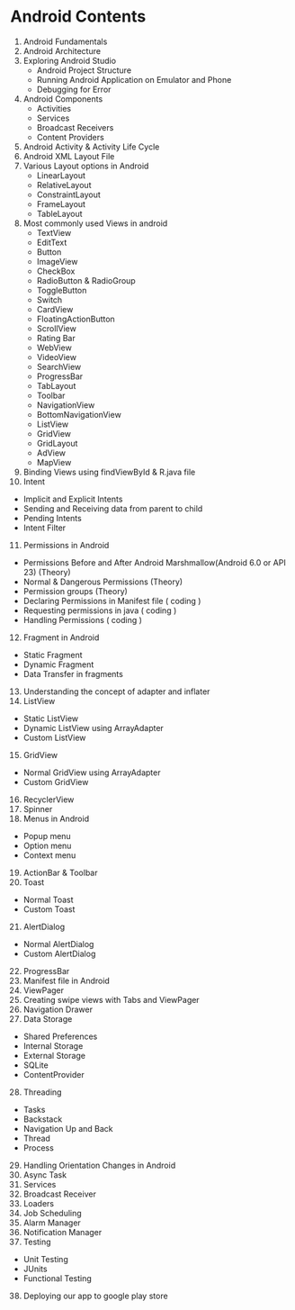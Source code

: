 # Android Contents
1. Android Fundamentals
2. Android Architecture
3. Exploring Android Studio
   - Android Project Structure
   - Running Android Application on Emulator and Phone
   - Debugging for Error
4. Android Components
   - Activities
   - Services
   - Broadcast Receivers
   - Content Providers
5. Android Activity & Activity Life Cycle
6. Android XML Layout File
7. Various Layout options in Android
    - LinearLayout
    - RelativeLayout
    - ConstraintLayout
    - FrameLayout
    - TableLayout
8. Most commonly used Views in android
   - TextView
   - EditText
   - Button
   - ImageView
   - CheckBox
   - RadioButton & RadioGroup
   - ToggleButton
   - Switch
   - CardView
   - FloatingActionButton
   - ScrollView
   - Rating Bar
   - WebView
   - VideoView
   - SearchView
   - ProgressBar
   - TabLayout
   - Toolbar
   - NavigationView
   - BottomNavigationView
   - ListView
   - GridView
   - GridLayout
   - AdView
   - MapView
9. Binding Views using findViewById  &  R.java file
10. Intent
   - Implicit and Explicit Intents
   - Sending and Receiving data from parent to child 
   - Pending Intents
   - Intent Filter
11. Permissions in Android
   - Permissions Before and After Android Marshmallow(Android 6.0 or API 23) (Theory)
   - Normal & Dangerous Permissions (Theory)
   - Permission groups (Theory)
   - Declaring Permissions in Manifest file ( coding )
   - Requesting permissions in java ( coding )
   - Handling Permissions ( coding )
12. Fragment in Android
   - Static Fragment
   - Dynamic Fragment
   - Data Transfer in fragments
13. Understanding the concept of adapter and inflater
14. ListView
   - Static ListView
   - Dynamic ListView using ArrayAdapter
   - Custom ListView
15. GridView
   - Normal GridView using ArrayAdapter
   - Custom GridView
16. RecyclerView 
17. Spinner
18. Menus in Android
   - Popup menu
   - Option menu
   - Context menu
19. ActionBar & Toolbar
20. Toast
   - Normal Toast
   - Custom Toast
21. AlertDialog
   - Normal AlertDialog
   - Custom AlertDialog
22. ProgressBar
23. Manifest file in Android
24. ViewPager
25. Creating swipe views with Tabs and ViewPager
26.  Navigation Drawer
27. Data Storage
   - Shared Preferences
   - Internal Storage
   - External Storage
   - SQLite
   - ContentProvider
28. Threading
   - Tasks
   - Backstack
   - Navigation Up and Back
   - Thread
   - Process
29. Handling Orientation Changes in Android
30. Async Task
31. Services
32. Broadcast Receiver
33. Loaders
34. Job Scheduling
35. Alarm Manager
36. Notification Manager
37. Testing
   - Unit Testing
   - JUnits
   - Functional Testing
38. Deploying our app to google play store











   
  
